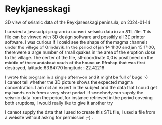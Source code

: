 # Reykjanesskagi
3D view of seismic data of the Reykjanesskagi peninsula, on 2024-01-14

I created a javascript program to convert seismic data to an STL file. This file can be viewed with 3D design software and possibly all 3D printer software. 
I was curious if I could see the shape of the magma channels under the village of Grindavik. In the period of jan 14 11:00 and jan 15 17:00, there were a large number of small quakes in the area of the eruption close to the village. The center of the file, stl-coordinate 0,0 is positioned on the middle of the roundabout south of the house on Efrahop that was first destroyed, latitude:63.84770 longitude:-22.42216

I wrote this program in a single afternoon and it might be full of bugs :-)  
I cannot tell whether the 3D picture shows the expected magma concentration. I am not an expert in the subject and the data that I could get my hands on is from a very short period. If somebody can supply the seismic data from the period, for instance retrieved in the period covering both eruptions, I would really like to give it another try.

I cannot supply the data that I used to create this STL file, I used a file from a website without asking for permission ;-)
.
